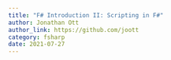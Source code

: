 ```yaml
---
title: "F# Introduction II: Scripting in F#"
author: Jonathan Ott
author_link: https://github.com/joott
category: fsharp
date: 2021-07-27
---
```

